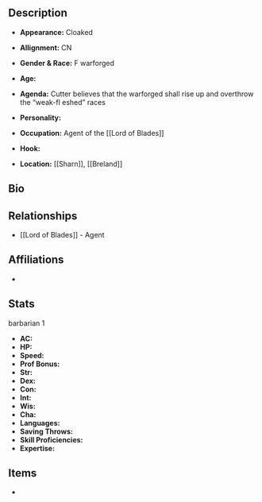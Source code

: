 ## Description
- **Appearance:** Cloaked

- **Allignment:** CN

- **Gender & Race:** F warforged

- **Age:** 

- **Agenda:** Cutter believes that the warforged shall rise up and overthrow the “weak-fl eshed” races

- **Personality:** 

- **Occupation:** Agent of the [[Lord of Blades]]

- **Hook:** 

- **Location:** [[Sharn]], [[Breland]]

## Bio


## Relationships
- [[Lord of Blades]] - Agent

## Affiliations
-

## Stats
barbarian 1
- **AC:** 
- **HP:** 
- **Speed:** 
- **Prof Bonus:** 
- **Str:** 
- **Dex:** 
- **Con:** 
- **Int:** 
- **Wis:** 
- **Cha:** 
- **Languages:** 
- **Saving Throws:** 
- **Skill Proficiencies:** 
- **Expertise:** 


## Items
- 
